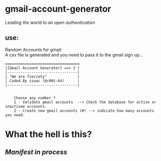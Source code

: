 # gmail-account-generator 

*Leading the world to an open authentication*  

## use:  
Random Accounts for gmail:  
A csv file is generated and you need to pass it to the gmail sign up...  
  
	==================================  
	|[Gmail Account Generator] ==> 3 |  
	|--------------------------------|  
	| "We are fsociety"              |  
	| Coded By isaac (@r00t-64)      |  
	|--------------------------------|  
	

		Choose any number ?  
		1 - Validate gmail accounts  --> Check the database for active or inactivae accounts.  
		2 - Create new gmail accounts (#) --> indicate how many accounts you need.  

# What the hell is this?  
## *Manifest in process*
